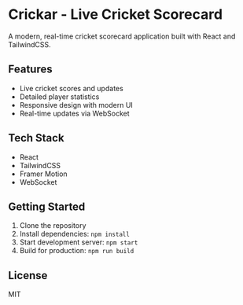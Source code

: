 # Crickar - Live Cricket Scorecard

A modern, real-time cricket scorecard application built with React and TailwindCSS.

## Features
- Live cricket scores and updates
- Detailed player statistics
- Responsive design with modern UI
- Real-time updates via WebSocket

## Tech Stack
- React
- TailwindCSS
- Framer Motion
- WebSocket

## Getting Started
1. Clone the repository
2. Install dependencies: `npm install`
3. Start development server: `npm start`
4. Build for production: `npm run build`

## License
MIT 